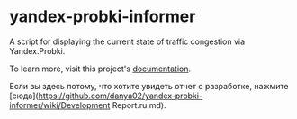 # yandex-probki-informer
A script for displaying the current state of traffic congestion via Yandex.Probki.

To learn more, visit this project's [documentation](https://github.com/danya02/yandex-probki-informer/wiki).

Если вы здесь потому, что хотите увидеть отчет о разработке, нажмите [сюда](https://github.com/danya02/yandex-probki-informer/wiki/Development Report.ru.md).
